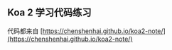 ## Koa 2 学习代码练习

代码都来自
[https://chenshenhai.github.io/koa2-note/](https://chenshenhai.github.io/koa2-note/)
